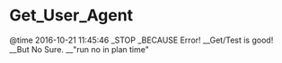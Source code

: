 # Get_User_Agent
@time 2016-10-21 11:45:46
_STOP
_BECAUSE Error!
__Get/Test is good!
__But No Sure.
__"run no in plan time"
